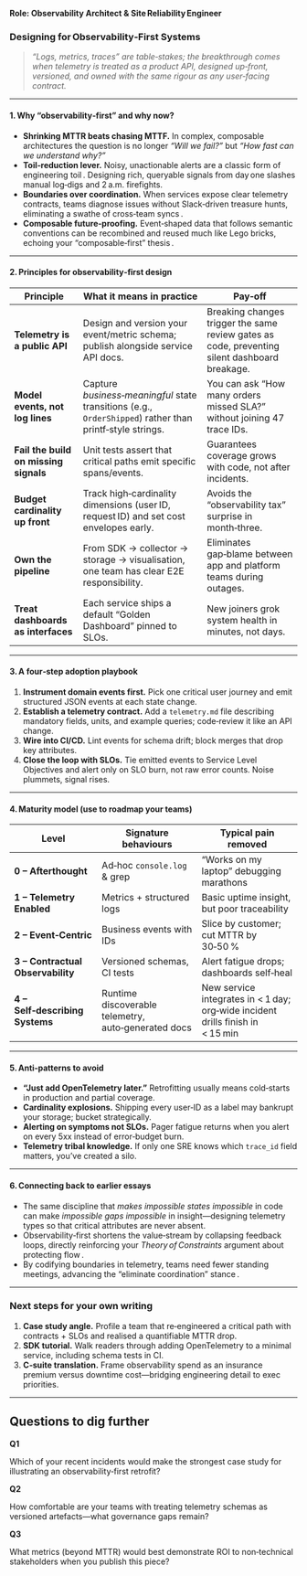 **Role: Observability Architect & Site Reliability Engineer**

### Designing for **Observability‑First Systems**

> *“Logs, metrics, traces” are table‑stakes; the breakthrough comes when telemetry is treated as a product API, designed up‑front, versioned, and owned with the same rigour as any user‑facing contract.*

---

#### 1. Why “observability‑first” and why now?

* **Shrinking MTTR beats chasing MTTF.** In complex, composable architectures the question is no longer *“Will we fail?”* but *“How fast can we understand *why*?”*
* **Toil‑reduction lever.** Noisy, unactionable alerts are a classic form of engineering toil . Designing rich, queryable signals from day one slashes manual log‑digs and 2 a.m. firefights.
* **Boundaries over coordination.** When services expose clear telemetry contracts, teams diagnose issues without Slack‑driven treasure hunts, eliminating a swathe of cross‑team syncs .
* **Composable future‑proofing.** Event‑shaped data that follows semantic conventions can be recombined and reused much like Lego bricks, echoing your “composable‑first” thesis .

---

#### 2. Principles for observability‑first design

| Principle                             | What it means in practice                                                                                | Pay‑off                                                                                       |
| ------------------------------------- | -------------------------------------------------------------------------------------------------------- | --------------------------------------------------------------------------------------------- |
| **Telemetry is a public API**         | Design and version your event/metric schema; publish alongside service API docs.                         | Breaking changes trigger the same review gates as code, preventing silent dashboard breakage. |
| **Model events, not log lines**       | Capture *business‑meaningful* state transitions (e.g., `OrderShipped`) rather than printf‑style strings. | You can ask “How many orders missed SLA?” without joining 47 trace IDs.                       |
| **Fail the build on missing signals** | Unit tests assert that critical paths emit specific spans/events.                                        | Guarantees coverage grows with code, not after incidents.                                     |
| **Budget cardinality up front**       | Track high‑cardinality dimensions (user ID, request ID) and set cost envelopes early.                    | Avoids the “observability tax” surprise in month‑three.                                       |
| **Own the pipeline**                  | From SDK → collector → storage → visualisation, one team has clear E2E responsibility.                   | Eliminates gap‑blame between app and platform teams during outages.                           |
| **Treat dashboards as interfaces**    | Each service ships a default “Golden Dashboard” pinned to SLOs.                                          | New joiners grok system health in minutes, not days.                                          |

---

#### 3. A four‑step adoption playbook

1. **Instrument domain events first.** Pick one critical user journey and emit structured JSON events at each state change.
2. **Establish a telemetry contract.** Add a `telemetry.md` file describing mandatory fields, units, and example queries; code‑review it like an API change.
3. **Wire into CI/CD.** Lint events for schema drift; block merges that drop key attributes.
4. **Close the loop with SLOs.** Tie emitted events to Service Level Objectives and alert only on SLO burn, not raw error counts. Noise plummets, signal rises.

---

#### 4. Maturity model (use to roadmap your teams)

| Level                             | Signature behaviours                                | Typical pain removed                                                           |
| --------------------------------- | --------------------------------------------------- | ------------------------------------------------------------------------------ |
| **0 – Afterthought**              | Ad‑hoc `console.log` & grep                         | “Works on my laptop” debugging marathons                                       |
| **1 – Telemetry Enabled**         | Metrics + structured logs                           | Basic uptime insight, but poor traceability                                    |
| **2 – Event‑Centric**             | Business events with IDs                            | Slice by customer; cut MTTR by 30‑50 %                                         |
| **3 – Contractual Observability** | Versioned schemas, CI tests                         | Alert fatigue drops; dashboards self‑heal                                      |
| **4 – Self‑describing Systems**   | Runtime discoverable telemetry, auto‑generated docs | New service integrates in < 1 day; org‑wide incident drills finish in < 15 min |

---

#### 5. Anti‑patterns to avoid

* **“Just add OpenTelemetry later.”** Retrofitting usually means cold‑starts in production and partial coverage.
* **Cardinality explosions.** Shipping every user‑ID as a label may bankrupt your storage; bucket strategically.
* **Alerting on symptoms not SLOs.** Pager fatigue returns when you alert on every 5xx instead of error‑budget burn.
* **Telemetry tribal knowledge.** If only one SRE knows which `trace_id` field matters, you’ve created a silo.

---

#### 6. Connecting back to earlier essays

* The same discipline that *makes impossible states impossible* in code can make *impossible gaps impossible* in insight—designing telemetry types so that critical attributes are never absent.
* Observability‑first shortens the value‑stream by collapsing feedback loops, directly reinforcing your *Theory of Constraints* argument about protecting flow .
* By codifying boundaries in telemetry, teams need fewer standing meetings, advancing the “eliminate coordination” stance .

---

### Next steps for your own writing

1. **Case study angle.** Profile a team that re‑engineered a critical path with contracts + SLOs and realised a quantifiable MTTR drop.
2. **SDK tutorial.** Walk readers through adding OpenTelemetry to a minimal service, including schema tests in CI.
3. **C‑suite translation.** Frame observability spend as an insurance premium versus downtime cost—bridging engineering detail to exec priorities.

---

## Questions to dig further

**Q1**

Which of your recent incidents would make the strongest case study for illustrating an observability‑first retrofit?

**Q2**

How comfortable are your teams with treating telemetry schemas as versioned artefacts—what governance gaps remain?

**Q3**

What metrics (beyond MTTR) would best demonstrate ROI to non‑technical stakeholders when you publish this piece?

